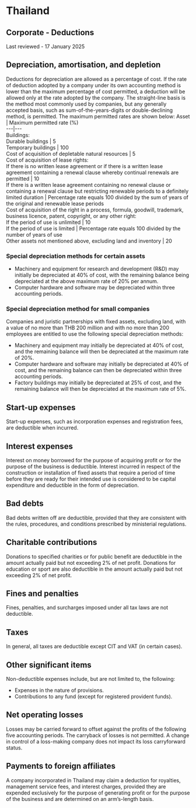 # Thailand
## Corporate - Deductions
Last reviewed - 17 January 2025
## Depreciation, amortisation, and depletion
Deductions for depreciation are allowed as a percentage of cost. If the rate of deduction adopted by a company under its own accounting method is lower than the maximum percentage of cost permitted, a deduction will be allowed only at the rate adopted by the company. The straight-line basis is the method most commonly used by companies, but any generally accepted basis, such as sum-of-the-years-digits or double-declining method, is permitted. The maximum permitted rates are shown below:
Asset | Maximum permitted rate (%)  
---|---  
Buildings:  
Durable buildings | 5  
Temporary buildings | 100  
Cost of acquisition of depletable natural resources | 5  
Cost of acquisition of lease rights:  
If there is no written lease agreement or if there is a written lease agreement containing a renewal clause whereby continual renewals are permitted | 10  
If there is a written lease agreement containing no renewal clause or containing a renewal clause but restricting renewable periods to a definitely limited duration | Percentage rate equals 100 divided by the sum of years of the original and renewable lease periods  
Cost of acquisition of the right in a process, formula, goodwill, trademark, business licence, patent, copyright, or any other right:  
If the period of use is unlimited | 10  
If the period of use is limited | Percentage rate equals 100 divided by the number of years of use  
Other assets not mentioned above, excluding land and inventory | 20  
### Special depreciation methods for certain assets
  * Machinery and equipment for research and development (R&D) may initially be depreciated at 40% of cost, with the remaining balance being depreciated at the above maximum rate of 20% per annum.
  * Computer hardware and software may be depreciated within three accounting periods.


### Special depreciation method for small companies
Companies and juristic partnerships with fixed assets, excluding land, with a value of no more than THB 200 million and with no more than 200 employees are entitled to use the following special depreciation methods:
  * Machinery and equipment may initially be depreciated at 40% of cost, and the remaining balance will then be depreciated at the maximum rate of 20%.
  * Computer hardware and software may initially be depreciated at 40% of cost, and the remaining balance can then be depreciated within three accounting periods.
  * Factory buildings may initially be depreciated at 25% of cost, and the remaining balance will then be depreciated at the maximum rate of 5%.


## Start-up expenses
Start-up expenses, such as incorporation expenses and registration fees, are deductible when incurred.
## Interest expenses
Interest on money borrowed for the purpose of acquiring profit or for the purpose of the business is deductible. Interest incurred in respect of the construction or installation of fixed assets that require a period of time before they are ready for their intended use is considered to be capital expenditure and deductible in the form of depreciation.
## Bad debts
Bad debts written off are deductible, provided that they are consistent with the rules, procedures, and conditions prescribed by ministerial regulations.
## Charitable contributions
Donations to specified charities or for public benefit are deductible in the amount actually paid but not exceeding 2% of net profit. Donations for education or sport are also deductible in the amount actually paid but not exceeding 2% of net profit.
## Fines and penalties
Fines, penalties, and surcharges imposed under all tax laws are not deductible.
## Taxes
In general, all taxes are deductible except CIT and VAT (in certain cases).
## Other significant items
Non-deductible expenses include, but are not limited to, the following:
  * Expenses in the nature of provisions.
  * Contributions to any fund (except for registered provident funds).


## Net operating losses
Losses may be carried forward to offset against the profits of the following five accounting periods. The carryback of losses is not permitted. A change in control of a loss-making company does not impact its loss carryforward status.
## Payments to foreign affiliates
A company incorporated in Thailand may claim a deduction for royalties, management service fees, and interest charges, provided they are expended exclusively for the purpose of generating profit or for the purpose of the business and are determined on an arm’s-length basis.
